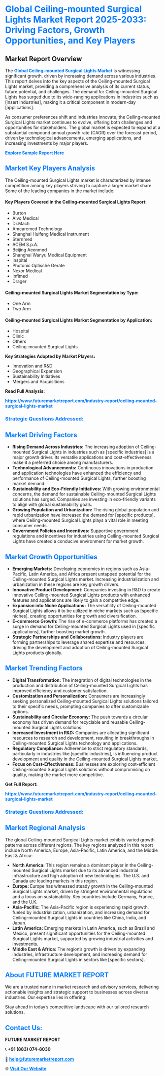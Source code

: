 <h1 style="color: #007BFF;">Global Ceiling-mounted Surgical Lights Market Report 2025-2033: Driving Factors, Growth Opportunities, and Key Players</h1>

<section id="overview">
<h2>Market Report Overview</h2>
<p>The <a href="https://www.futuremarketreport.com/industry-report/ceiling-mounted-surgical-lights-market" style="color: #007BFF; text-decoration: none;"><strong>Global Ceiling-mounted Surgical Lights Market</strong></a> is witnessing significant growth, driven by increasing demand across various industries. This report delves into the key aspects of the Ceiling-mounted Surgical Lights market, providing a comprehensive analysis of its current status, future potential, and challenges. The demand for Ceiling-mounted Surgical Lights has surged due to its wide-ranging applications in industries such as [insert industries], making it a critical component in modern-day [applications].</p>
<p>As consumer preferences shift and industries innovate, the Ceiling-mounted Surgical Lights market continues to evolve, offering both challenges and opportunities for stakeholders. The global market is expected to expand at a substantial compound annual growth rate (CAGR) over the forecast period, driven by technological advancements, emerging applications, and increasing investments by major players.</p>
</section>

<section id="overview">
<p><a href="https://www.futuremarketreport.com/request-sample/reportId=123954" style="color: #007BFF; text-decoration: none;"><strong>Explore Sample Report Here</strong></a></p>
</section>

<section id="key-players">
<h2 style="color: #007BFF;">Market Key Players Analysis</h2>
<p>The Ceiling-mounted Surgical Lights market is characterized by intense competition among key players striving to capture a larger market share. Some of the leading companies in the market include:</p>
<h4>Key Players Covered in the Ceiling-mounted Surgical Lights Report:</h4>
<ul><li>Burton</li><li>Alvo Medical</li><li>Dr.Mach</li><li>Amcaremed Technology</li><li>Shanghai Huifeng Medical Instrument</li><li>Sternmed</li><li>ACEM S.p.A.</li><li>Beijing Aeonmed</li><li>Shanghai Wanyu Medical Equipment</li><li>Inspital</li><li>Photonic Optische Gerate</li><li>Nexor Medical</li><li>Infimed</li><li>Drager</li></ul>
<h4>Ceiling-mounted Surgical Lights Market Segmentation by Type:</h4>
<ul><li>One Arm</li><li>Two Arm</li></ul>

<h4>Ceiling-mounted Surgical Lights Market Segmentation by Application:</h4>
<ul><li>Hospital</li><li>Clinic</li><li>Others</li><li>Ceiling-mounted Surgical Lights</li></ul>
<p><strong>Key Strategies Adopted by Market Players:</strong></p>
<ul>
<li>Innovation and R&D</li>
<li>Geographical Expansion</li>
<li>Sustainability Initiatives</li>
<li>Mergers and Acquisitions</li>
</ul>
</section>

<section>
<p><strong>Read Full Analysis: </strong></p><a href="https://www.futuremarketreport.com/industry-report/ceiling-mounted-surgical-lights-market" style="color: #007BFF; text-decoration: none;"><strong>https://www.futuremarketreport.com/industry-report/ceiling-mounted-surgical-lights-market</strong></a>
<h3 style="color: #007BFF;">Strategic Questions Addressed:</h3>
</section>

<section id="driving-factors">
<h2 style="color: #007BFF;">Market Driving Factors</h2>
<ul>
<li><strong>Rising Demand Across Industries:</strong> The increasing adoption of Ceiling-mounted Surgical Lights in industries such as [specific industries] is a major growth driver. Its versatile applications and cost-effectiveness make it a preferred choice among manufacturers.</li>
<li><strong>Technological Advancements:</strong> Continuous innovations in production and application technologies have enhanced the efficiency and performance of Ceiling-mounted Surgical Lights, further boosting market demand.</li>
<li><strong>Sustainability and Eco-Friendly Initiatives:</strong> With growing environmental concerns, the demand for sustainable Ceiling-mounted Surgical Lights solutions has surged. Companies are investing in eco-friendly variants to align with global sustainability goals.</li>
<li><strong>Growing Population and Urbanization:</strong> The rising global population and rapid urbanization have increased the demand for [specific products], where Ceiling-mounted Surgical Lights plays a vital role in meeting consumer needs.</li>
<li><strong>Government Policies and Incentives:</strong> Supportive government regulations and incentives for industries using Ceiling-mounted Surgical Lights have created a conducive environment for market growth.</li>
</ul>
</section>

<section id="growth-opportunities">
<h2 style="color: #007BFF;">Market Growth Opportunities</h2>
<ul>
<li><strong>Emerging Markets:</strong> Developing economies in regions such as Asia-Pacific, Latin America, and Africa present untapped potential for the Ceiling-mounted Surgical Lights market. Increasing industrialization and urbanization in these regions are key growth drivers.</li>
<li><strong>Innovative Product Development:</strong> Companies investing in R&D to create innovative Ceiling-mounted Surgical Lights products with enhanced features and applications are likely to gain a competitive edge.</li>
<li><strong>Expansion into Niche Applications:</strong> The versatility of Ceiling-mounted Surgical Lights allows it to be utilized in niche markets such as [specific niches], creating opportunities for growth and diversification.</li>
<li><strong>E-commerce Growth:</strong> The rise of e-commerce platforms has created a surge in demand for Ceiling-mounted Surgical Lights used in [specific applications], further boosting market growth.</li>
<li><strong>Strategic Partnerships and Collaborations:</strong> Industry players are forming partnerships to leverage shared expertise and resources, driving the development and adoption of Ceiling-mounted Surgical Lights products globally.</li>
</ul>
</section>

<section id="trending-factors">
<h2 style="color: #007BFF;">Market Trending Factors</h2>
<ul>
<li><strong>Digital Transformation:</strong> The integration of digital technologies in the production and distribution of Ceiling-mounted Surgical Lights has improved efficiency and customer satisfaction.</li>
<li><strong>Customization and Personalization:</strong> Consumers are increasingly seeking personalized Ceiling-mounted Surgical Lights solutions tailored to their specific needs, prompting companies to offer customizable options.</li>
<li><strong>Sustainability and Circular Economy:</strong> The push towards a circular economy has driven demand for recyclable and reusable Ceiling-mounted Surgical Lights solutions.</li>
<li><strong>Increased Investment in R&D:</strong> Companies are allocating significant resources to research and development, resulting in breakthroughs in Ceiling-mounted Surgical Lights technology and applications.</li>
<li><strong>Regulatory Compliance:</strong> Adherence to strict regulatory standards, particularly in industries like [specific industries], is influencing product development and quality in the Ceiling-mounted Surgical Lights market.</li>
<li><strong>Focus on Cost-Effectiveness:</strong> Businesses are exploring cost-efficient Ceiling-mounted Surgical Lights solutions without compromising on quality, making the market more competitive.</li>
</ul>
</section>

<section>
<p><strong>Get Full Report: </strong></p><a href="https://www.futuremarketreport.com/industry-report/ceiling-mounted-surgical-lights-market" style="color: #007BFF; text-decoration: none;"><strong>https://www.futuremarketreport.com/industry-report/ceiling-mounted-surgical-lights-market</strong></a>
<h3 style="color: #007BFF;">Strategic Questions Addressed:</h3>
</section>


<section id="regional-analysis">
<h2 style="color: #007BFF;">Market Regional Analysis</h2>
<p>The global Ceiling-mounted Surgical Lights market exhibits varied growth patterns across different regions. The key regions analyzed in this report include North America, Europe, Asia-Pacific, Latin America, and the Middle East & Africa:</p>
<ul>
<li><strong>North America:</strong> This region remains a dominant player in the Ceiling-mounted Surgical Lights market due to its advanced industrial infrastructure and high adoption of new technologies. The U.S. and Canada are leading markets in this region.</li>
<li><strong>Europe:</strong> Europe has witnessed steady growth in the Ceiling-mounted Surgical Lights market, driven by stringent environmental regulations and a focus on sustainability. Key countries include Germany, France, and the U.K.</li>
<li><strong>Asia-Pacific:</strong> The Asia-Pacific region is experiencing rapid growth, fueled by industrialization, urbanization, and increasing demand for Ceiling-mounted Surgical Lights in countries like China, India, and Japan.</li>
<li><strong>Latin America:</strong> Emerging markets in Latin America, such as Brazil and Mexico, present significant opportunities for the Ceiling-mounted Surgical Lights market, supported by growing industrial activities and investments.</li>
<li><strong>Middle East & Africa:</strong> The region’s growth is driven by expanding industries, infrastructure development, and increasing demand for Ceiling-mounted Surgical Lights in sectors like [specific sectors].</li>
</ul>
</section>

<footer>
<h2 style="color: #007BFF;">About FUTURE MARKET REPORT</h2>
<p>We are a trusted name in market research and advisory services, delivering actionable insights and strategic support to businesses across diverse industries. Our expertise lies in offering:</p>

<p>Stay ahead in today’s competitive landscape with our tailored research solutions.</p>

<h2 style="color: #007BFF;">Contact Us:</h2>
<p><strong>FUTURE MARKET REPORT</strong></p>
<p>📞 <strong>+91 (883) 074-8030</strong></p>
<p>📧 <strong><a href="mailto:help@futuremarketreport.com" style="color: #007BFF;">help@futuremarketreport.com</a></strong></p>
<p>🌐 <strong><a href="https://www.futuremarketreport.com/" style="color: #007BFF;">Visit Our Website</a></strong></p>
</footer>